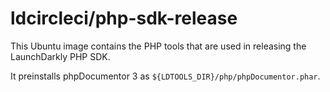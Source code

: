 # ldcircleci/php-sdk-release

This Ubuntu image contains the PHP tools that are used in releasing the LaunchDarkly PHP SDK.

It preinstalls phpDocumentor 3 as `${LDTOOLS_DIR}/php/phpDocumentor.phar`.
